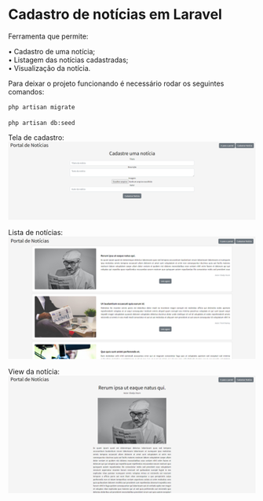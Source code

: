# Cadastro de notícias em Laravel

Ferramenta que permite:  

• Cadastro de uma notícia;  
• Listagem das notícias cadastradas;  
• Visualização da notícia.  

Para deixar o projeto funcionando é necessário rodar os seguintes comandos:
```
php artisan migrate

php artisan db:seed

```

Tela de cadastro:  
<img src="img/readme3.png" width=800px>  

Lista de notícias:  
<img src="img/readme1.png" width=800px>

View da notícia:  
<img src="img/readme2.png" width=800px>  

